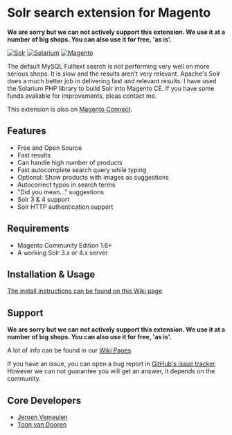Solr search extension for Magento
================
**We are sorry but we can not actively support this extension. We use it at a number of big shops. You can also use it for free, 'as is'.**

[![Solr](http://upload.wikimedia.org/wikipedia/en/3/3e/Solr.png)](https://lucene.apache.org/solr/)
[![Solarium](http://www.raspberry.nl/wp-content/uploads/2011/12/solarium.gif)](http://www.solarium-project.org/)
[![Magento](http://21inspired.com/wp-content/uploads/2010/01/magento-logo-1.jpg)](http://magento.com/)

The default MySQL Fulltext search is not performing very well on more serious shops. It is slow and the results aren't very relevant. Apache's Solr does a much better job in delivering fast and relevant results. I have used the Solarium PHP library to build Solr into Magento CE. If you have some funds available for improvements, pleas contact me.

This extension is also on [Magento Connect](http://www.magentocommerce.com/magento-connect/solr-search-based-on-solarium.html).

## Features

  * Free and Open Source
  * Fast results
  * Can handle high number of products
  * Fast autocomplete search query while typing
  * Optional: Show products with images as suggestions
  * Autocorrect typos in search terms
  * "Did you mean..." suggestions
  * Solr 3 & 4 support
  * Solr HTTP authentication support

## Requirements

  * Magento Community Edition 1.6+
  * A working Solr 3.x or 4.x server

## Installation & Usage

[The install instructions can be found on this Wiki page](https://github.com/jeroenvermeulen/magento-solarium/wiki/Installation-Instructions)

## Support

**We are sorry but we can not actively support this extension. We use it at a number of big shops. You can also use it for free, 'as is'.**

A lot of info can be found in our [Wiki Pages](https://github.com/jeroenvermeulen/magento-solarium/wiki)

If you have an issue, you can open a bug report in [GitHub's issue tracker](https://github.com/jeroenvermeulen/magento-solarium/issues). However we can not guarantee you will get an answer, it depends on the community.

## Core Developers

  * [Jeroen Vemeulen](http://www.jeroenvermeulen.eu/)
  * [Toon van Dooren](http://www.magentocommerce.com/certification/directory/dev/172433/)
